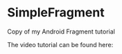 SimpleFragment
==============

Copy of my Android Fragment tutorial

The video tutorial can be found here:
